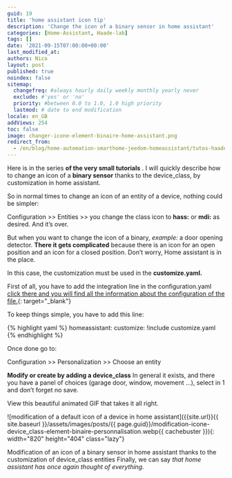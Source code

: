 ```yaml
---
guid: 19
title: 'home assistant icon tip'
description: 'Change the icon of a binary sensor in home assistant'
categories: [Home-Assistant, Haade-lab]
tags: []
date: '2021-09-15T07:00:00+00:00'
last_modified_at:
authors: Nico
layout: post
published: true
noindex: false
sitemap:
  changefreq: #always hourly daily weekly monthly yearly never
  exclude: #'yes' or 'no'
  priority: #between 0.0 to 1.0, 1.0 high priority
  lastmod: # date to end modification
locale: en_GB
addViews: 254
toc: false
image: changer-icone-element-binaire-home-assistant.png
redirect_from:
  - /en/blog/home-automation-smarthome-jeedom-homeassistant/tutos-haade-lab/home-assistant/changer-licone-dun-capteur-binaire-dans-home-assistant/
---
```


Here is in the series **of the very small tutorials** . I will quickly describe how to change an icon of a **binary sensor** thanks to the device\_class, by customization in home assistant.

So in normal times to change an icon of an entity of a device, nothing could be simpler:

Configuration &gt;&gt; Entities &gt;&gt; you change the class icon to **hass:** or **mdi:** as desired. And it’s over.

But when you want to change the icon of a binary, *example:* a door opening detector. **There it gets complicated** because there is an icon for an open position and an icon for a closed position. Don’t worry, Home assistant is in the place.

In this case, the customization must be used in the **customize.yaml.**

First of all, you have to add the integration line in the configuration.yaml [click there and you will find all the information about the configuration of the file.](https://www.home-assistant.io/docs/configuration/customizing-devices/){: target="_blank"}

To keep things simple, you have to add this line:

{% highlight yaml %}
homeassistant:
  customize: !include customize.yaml
{% endhighlight %}

Once done go to:

Configuration &gt;&gt; Personalization &gt;&gt; Choose an entity

**Modify or create by adding a device\_class** In general it exists, and there you have a panel of choices (garage door, window, movement …), select in 1 and don’t forget no save.

View this beautiful animated GIF that takes it all right.

![modification of a default icon of a device in home assistant]({{site.url}}{{ site.baseurl }}/assets/images/posts/{{ page.guid}}/modification-icone-device_class-element-binaire-personnalisation.webp{{ cachebuster }}){: width="820" height="404" class="lazy"} 

Modification of an icon of a binary sensor in home assistant thanks to the customization of device_class entities Finally, we can say *that home assistant has once again thought of everything.*
